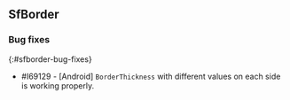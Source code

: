 ## SfBorder

### Bug fixes
{:#sfborder-bug-fixes}

* \#I69129 - [Android] `BorderThickness` with different values on each side is working properly.
